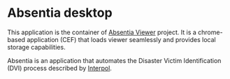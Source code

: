 # Absentia desktop
This application is the container of [Absentia Viewer](https://github.com/lurume84/absentia-viewer) project. It is a chrome-based application (CEF) that loads viewer seamlessly and provides local storage capabilities.

Absentia is an application that automates the Disaster Victim Identification (DVI) process described by [Interpol](https://www.interpol.int/How-we-work/Forensics/Disaster-Victim-Identification-DVI).
